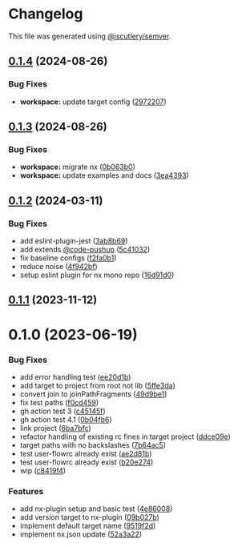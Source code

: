 # Changelog

This file was generated using [@jscutlery/semver](https://github.com/jscutlery/semver).

## [0.1.4](https://github.com/push-based/user-flow/compare/nx-plugin-0.1.3...nx-plugin-0.1.4) (2024-08-26)


### Bug Fixes

* **workspace:** update target config ([2972207](https://github.com/push-based/user-flow/commit/2972207307ba08f8010fdc660dc050c1b2127709))



## [0.1.3](https://github.com/push-based/user-flow/compare/nx-plugin-0.1.2...nx-plugin-0.1.3) (2024-08-26)


### Bug Fixes

* **workspace:** migrate nx ([0b063b0](https://github.com/push-based/user-flow/commit/0b063b0d474ae7789299c33d73f393eb5125ed92))
* **workspace:** update examples and docs ([3ea4393](https://github.com/push-based/user-flow/commit/3ea4393cf8675c143f34a8109b9210637ef86c15))



## [0.1.2](https://github.com/push-based/user-flow/compare/nx-plugin-0.1.1...nx-plugin-0.1.2) (2024-03-11)


### Bug Fixes

* add eslint-plugin-jest ([3ab8b69](https://github.com/push-based/user-flow/commit/3ab8b690d500944c1ba39b00f7087b23ed9be39a))
* add extends [@code-pushup](https://github.com/code-pushup) ([5c41032](https://github.com/push-based/user-flow/commit/5c410320bc4148dcfcee6cbb4d7f6278f32cc88e))
* fix baseline configs ([f2fa0b1](https://github.com/push-based/user-flow/commit/f2fa0b1f0ffca14a0487bd646d7d88b24ffb40be))
* reduce noise ([4f942bf](https://github.com/push-based/user-flow/commit/4f942bf470151e55c3abfaf5ea699142ae150ea6))
* setup eslint plugin for nx mono repo ([16d91d0](https://github.com/push-based/user-flow/commit/16d91d0de282aa65634562d45a9e0ff01a798a63))



## [0.1.1](https://github.com/push-based/user-flow/compare/nx-plugin-0.1.0...nx-plugin-0.1.1) (2023-11-12)



# 0.1.0 (2023-06-19)


### Bug Fixes

* add error handling test ([ee20d1b](https://github.com/push-based/user-flow/commit/ee20d1bc60c2c30583d4a10fba879c8ec0cb473a))
* add target to project from root not lib ([5ffe3da](https://github.com/push-based/user-flow/commit/5ffe3daf1d61964f392164a24f2be6b4569bee4a))
* convert join to joinPathFragments ([49d9be1](https://github.com/push-based/user-flow/commit/49d9be1227e225c29bcd44c2bbaf52d5d907589e))
* fix test paths ([f0cd459](https://github.com/push-based/user-flow/commit/f0cd4598b53dc688339d3fadf3ecfb51b6d9f7ca))
* gh action test 3 ([c45145f](https://github.com/push-based/user-flow/commit/c45145f2a19ebce56705db8e416b5122cea6a803))
* gh action test 4.1 ([0b04fb6](https://github.com/push-based/user-flow/commit/0b04fb6334f52deec2f73b93275410c79abd9965))
* link project ([6ba7bfc](https://github.com/push-based/user-flow/commit/6ba7bfcd8c012444cb2638887d74a21a51745fe3))
* refactor handling of existing rc fines in target project ([ddce09e](https://github.com/push-based/user-flow/commit/ddce09e3ed71bf87979106eba2c751e914a05940))
* target paths with no backslashes ([7b64ac5](https://github.com/push-based/user-flow/commit/7b64ac57dffac8186028fc0e654911245ef6ea97))
* test user-flowrc already exist ([ae2d81b](https://github.com/push-based/user-flow/commit/ae2d81b6b42d5ce78b02a51afbd5a2abe7acbfaf))
* test user-flowrc already exist ([b20e274](https://github.com/push-based/user-flow/commit/b20e2743600babb5e3dbff4349a558303dc0bcbb))
* wip ([c8419f4](https://github.com/push-based/user-flow/commit/c8419f4badad4235de59ce8764ab6c418213c191))


### Features

* add nx-plugin setup and basic test ([4e86008](https://github.com/push-based/user-flow/commit/4e8600804e390e8b25d4299b8272fe3c7d170844))
* add version target to nx-plugin ([09b027b](https://github.com/push-based/user-flow/commit/09b027bd0e4f620ea60e9801eadb3170286a1395))
* implement default target name ([9519f2d](https://github.com/push-based/user-flow/commit/9519f2df324972de826aac1d3c94adc6d00e3599))
* implement nx.json update ([52a3a22](https://github.com/push-based/user-flow/commit/52a3a225b1999378c63330c89688e62625956947))
